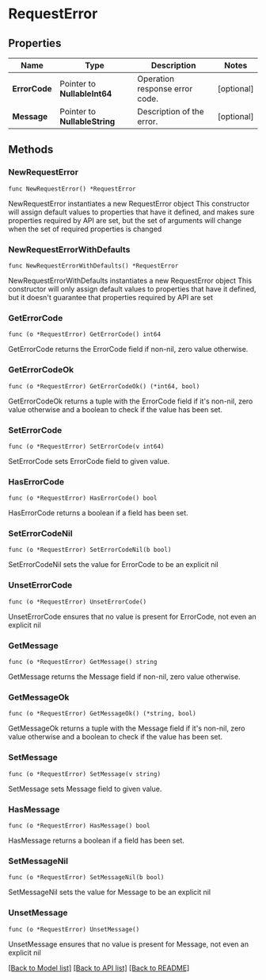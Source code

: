 # RequestError

## Properties

Name | Type | Description | Notes
------------ | ------------- | ------------- | -------------
**ErrorCode** | Pointer to **NullableInt64** | Operation response error code. | [optional] 
**Message** | Pointer to **NullableString** | Description of the error. | [optional] 

## Methods

### NewRequestError

`func NewRequestError() *RequestError`

NewRequestError instantiates a new RequestError object
This constructor will assign default values to properties that have it defined,
and makes sure properties required by API are set, but the set of arguments
will change when the set of required properties is changed

### NewRequestErrorWithDefaults

`func NewRequestErrorWithDefaults() *RequestError`

NewRequestErrorWithDefaults instantiates a new RequestError object
This constructor will only assign default values to properties that have it defined,
but it doesn't guarantee that properties required by API are set

### GetErrorCode

`func (o *RequestError) GetErrorCode() int64`

GetErrorCode returns the ErrorCode field if non-nil, zero value otherwise.

### GetErrorCodeOk

`func (o *RequestError) GetErrorCodeOk() (*int64, bool)`

GetErrorCodeOk returns a tuple with the ErrorCode field if it's non-nil, zero value otherwise
and a boolean to check if the value has been set.

### SetErrorCode

`func (o *RequestError) SetErrorCode(v int64)`

SetErrorCode sets ErrorCode field to given value.

### HasErrorCode

`func (o *RequestError) HasErrorCode() bool`

HasErrorCode returns a boolean if a field has been set.

### SetErrorCodeNil

`func (o *RequestError) SetErrorCodeNil(b bool)`

 SetErrorCodeNil sets the value for ErrorCode to be an explicit nil

### UnsetErrorCode
`func (o *RequestError) UnsetErrorCode()`

UnsetErrorCode ensures that no value is present for ErrorCode, not even an explicit nil
### GetMessage

`func (o *RequestError) GetMessage() string`

GetMessage returns the Message field if non-nil, zero value otherwise.

### GetMessageOk

`func (o *RequestError) GetMessageOk() (*string, bool)`

GetMessageOk returns a tuple with the Message field if it's non-nil, zero value otherwise
and a boolean to check if the value has been set.

### SetMessage

`func (o *RequestError) SetMessage(v string)`

SetMessage sets Message field to given value.

### HasMessage

`func (o *RequestError) HasMessage() bool`

HasMessage returns a boolean if a field has been set.

### SetMessageNil

`func (o *RequestError) SetMessageNil(b bool)`

 SetMessageNil sets the value for Message to be an explicit nil

### UnsetMessage
`func (o *RequestError) UnsetMessage()`

UnsetMessage ensures that no value is present for Message, not even an explicit nil

[[Back to Model list]](../README.md#documentation-for-models) [[Back to API list]](../README.md#documentation-for-api-endpoints) [[Back to README]](../README.md)



